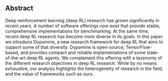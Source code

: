 
## Abstract 

Deep reinforcement learning (deep RL) research has grown significantly in recent
years. A number of software offerings now exist that provide stable, comprehensive implementations for benchmarking. At the same time, recent deep RL research has become more diverse in its goals. In this paper we introduce Dopamine,
a new research framework for deep RL that aims to support some of that diversity.
Dopamine is open-source, TensorFlow-based, and provides compact and reliable
implementations of some state-of-the-art deep RL agents. We complement this
offering with a taxonomy of the different research objectives in deep RL research.
While by no means exhaustive, our analysis highlights the heterogeneity of research in the field, and the value of frameworks such as ours.
